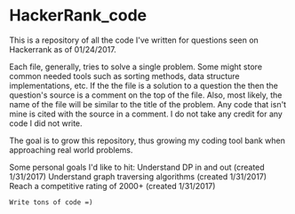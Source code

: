 # HackerRank_code

This is a repository of all the code I've written for questions seen on Hackerrank as of 01/24/2017. 

Each file, generally, tries to solve a single problem. Some might store common needed tools such as sorting methods, data structure implementations, etc. If the the file is a solution to a question the then the question's source is a comment on the top of the file. Also, most likely, the name of the file will be similar to the title of the problem. Any code that isn't mine is cited with the source in a comment. I do not take any credit for any code I did not write.

The goal is to grow this repository, thus growing my coding tool bank when approaching real world problems. 

Some personal goals I'd like to hit:
	Understand DP in and out (created 1/31/2017)
	Understand graph traversing algorithms (created 1/31/2017)
	Reach a competitive rating of 2000+ (created 1/31/2017)
	
	Write tons of code =)

